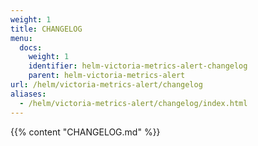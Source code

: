 ```yaml
---
weight: 1
title: CHANGELOG
menu:
  docs:
    weight: 1
    identifier: helm-victoria-metrics-alert-changelog
    parent: helm-victoria-metrics-alert
url: /helm/victoria-metrics-alert/changelog
aliases:
  - /helm/victoria-metrics-alert/changelog/index.html
---
```

{{% content "CHANGELOG.md" %}}
